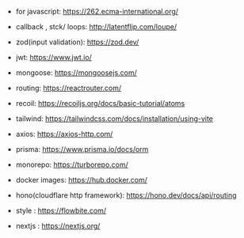 -  for javascript:  https://262.ecma-international.org/

-  callback , stck/ loops: http://latentflip.com/loupe/

-  zod(input validation): https://zod.dev/ 

-  jwt: https://www.jwt.io/

-  mongoose: https://mongoosejs.com/

-  routing: https://reactrouter.com/

- recoil: https://recoiljs.org/docs/basic-tutorial/atoms

- tailwind: https://tailwindcss.com/docs/installation/using-vite

- axios: https://axios-http.com/

- prisma: https://www.prisma.io/docs/orm

- monorepo: https://turborepo.com/

- docker images: https://hub.docker.com/

- hono(cloudflare http framework): https://hono.dev/docs/api/routing

- style : https://flowbite.com/

- nextjs : https://nextjs.org/

